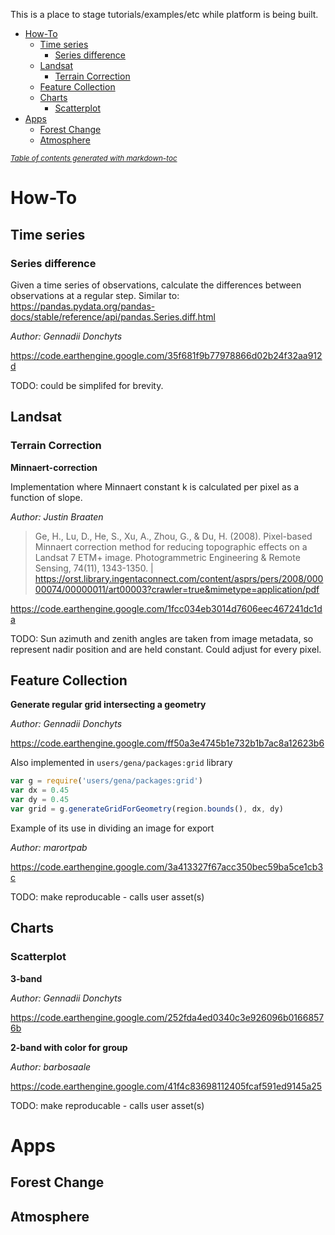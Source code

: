 This is a place to stage tutorials/examples/etc while platform is being built.


- [How-To](#how-to)
  * [Time series](#time-series)
    + [Series difference](#series-difference)
  * [Landsat](#landsat)
    + [Terrain Correction](#terrain-correction)
  * [Feature Collection](#feature-collection)
  * [Charts](#charts)
    + [Scatterplot](#scatterplot)
- [Apps](#apps)
  * [Forest Change](#forest-change)
  * [Atmosphere](#atmosphere)

<small><i><a href='http://ecotrust-canada.github.io/markdown-toc/'>Table of contents generated with markdown-toc</a></i></small>




# How-To

## Time series

### Series difference

Given a time series of observations, calculate the differences between observations at a regular step. Similar to: https://pandas.pydata.org/pandas-docs/stable/reference/api/pandas.Series.diff.html

*Author: Gennadii Donchyts*

https://code.earthengine.google.com/35f681f9b77978866d02b24f32aa912d

TODO: could be simplifed for brevity. 



## Landsat

### Terrain Correction

**Minnaert-correction**

Implementation where Minnaert constant k is calculated per pixel as a function of slope.

*Author: Justin Braaten*

> Ge, H., Lu, D., He, S., Xu, A., Zhou, G., & Du, H. (2008). Pixel-based Minnaert correction method for reducing topographic effects on a Landsat 7 ETM+ image. Photogrammetric Engineering & Remote Sensing, 74(11), 1343-1350. | https://orst.library.ingentaconnect.com/content/asprs/pers/2008/00000074/00000011/art00003?crawler=true&mimetype=application/pdf

https://code.earthengine.google.com/1fcc034eb3014d7606eec467241dc1da

TODO: Sun azimuth and zenith angles are taken from image metadata, so represent nadir position and are held constant. Could adjust for every pixel. 

## Feature Collection

**Generate regular grid intersecting a geometry**

*Author: Gennadii Donchyts*

https://code.earthengine.google.com/ff50a3e4745b1e732b1b7ac8a12623b6

Also implemented in `users/gena/packages:grid` library

```js
var g = require('users/gena/packages:grid')
var dx = 0.45
var dy = 0.45
var grid = g.generateGridForGeometry(region.bounds(), dx, dy)
```

Example of its use in dividing an image for export

*Author: marortpab*

https://code.earthengine.google.com/3a413327f67acc350bec59ba5ce1cb3c

TODO: make reproducable - calls user asset(s)


## Charts

### Scatterplot

**3-band**

*Author: Gennadii Donchyts*

https://code.earthengine.google.com/252fda4ed0340c3e926096b01668576b

**2-band with color for group**

*Author: barbosaale*

https://code.earthengine.google.com/41f4c83698112405fcaf591ed9145a25

TODO: make reproducable - calls user asset(s)


# Apps

## Forest Change



## Atmosphere








